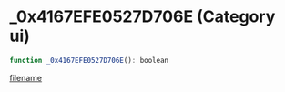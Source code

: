 # _0x4167EFE0527D706E (Category ui)

```js
function _0x4167EFE0527D706E(): boolean
```

[filename](_0x4167EFE0527D706E_m.md ':include')